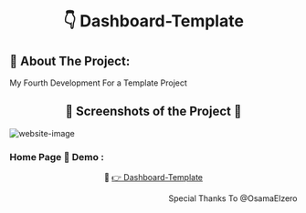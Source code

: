 <h1 align="center"> 👇 Dashboard-Template</h1>

<h2>📄 About The Project:</h2>
<p>My Fourth Development For a Template Project</p>
<h2 align="center">📸 Screenshots of the Project 📸</h2>
<img src="https://i.imgur.com/RoT0aup.png" alt="website-image">

<h3> Home Page 🏡 Demo :</h3>
<div align="center">🎁 <a href="https://ahmedmido77.github.io/DashBoard-Template/" target="_blank"> 👉 Dashboard-Template</a></div>
<p align="right">Special Thanks To @OsamaElzero</p>
